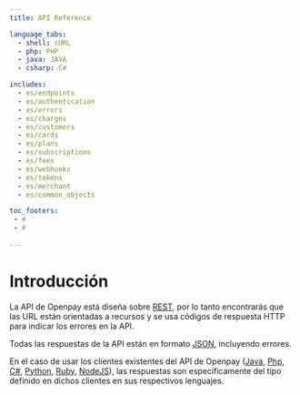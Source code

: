 ```yaml
---
title: API Reference

language_tabs:
  - shell: cURL
  - php: PHP
  - java: JAVA
  - csharp: C#

includes:
  - es/endpoints
  - es/authentication
  - es/errors
  - es/charges
  - es/customers
  - es/cards
  - es/plans
  - es/subscriptions
  - es/fees
  - es/webhooks
  - es/tokens
  - es/merchant
  - es/common_objects

toc_footers:
 - #
 - #
 
---
```


# Introducción

La API de Openpay está diseña sobre [REST](http://es.wikipedia.org/wiki/Representational_State_Transfer), por lo tanto encontrarás que las URL están orientadas a recursos y se usa códigos de respuesta HTTP para indicar los errores en la API.

Todas las respuestas de la API están en formato [JSON](http://www.json.org/), incluyendo errores.

En el caso de usar los clientes existentes del API de Openpay ([Java](https://github.com/open-pay/openpay-java), [Php](https://github.com/open-pay/openpay-php), [C#](https://github.com/open-pay/openpay-dotnet), [Python](https://github.com/open-pay/openpay-python), [Ruby](https://github.com/open-pay/openpay-ruby), [NodeJS](https://github.com/open-pay/openpay-node)), las respuestas son específicamente del tipo definido en dichos clientes en sus respectivos lenguajes.
